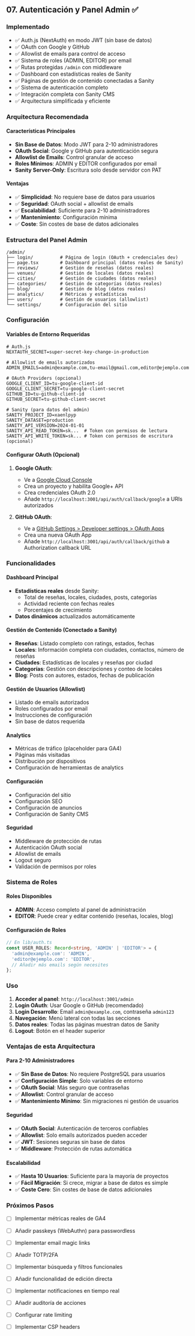 ## 07. Autenticación y Panel Admin ✅

### Implementado

- ✅ Auth.js (NextAuth) en modo JWT (sin base de datos)
- ✅ OAuth con Google y GitHub
- ✅ Allowlist de emails para control de acceso
- ✅ Sistema de roles (ADMIN, EDITOR) por email
- ✅ Rutas protegidas `/admin` con middleware
- ✅ Dashboard con estadísticas reales de Sanity
- ✅ Páginas de gestión de contenido conectadas a Sanity
- ✅ Sistema de autenticación completo
- ✅ Integración completa con Sanity CMS
- ✅ Arquitectura simplificada y eficiente

### Arquitectura Recomendada

#### Características Principales
- **Sin Base de Datos**: Modo JWT para 2-10 administradores
- **OAuth Social**: Google y GitHub para autenticación segura
- **Allowlist de Emails**: Control granular de acceso
- **Roles Mínimos**: ADMIN y EDITOR configurados por email
- **Sanity Server-Only**: Escritura solo desde servidor con PAT

#### Ventajas
- ✅ **Simplicidad**: No requiere base de datos para usuarios
- ✅ **Seguridad**: OAuth social + allowlist de emails
- ✅ **Escalabilidad**: Suficiente para 2-10 administradores
- ✅ **Mantenimiento**: Configuración mínima
- ✅ **Coste**: Sin costes de base de datos adicionales

### Estructura del Panel Admin

```
/admin/
├── login/          # Página de login (OAuth + credenciales dev)
├── page.tsx        # Dashboard principal (datos reales de Sanity)
├── reviews/        # Gestión de reseñas (datos reales)
├── venues/         # Gestión de locales (datos reales)
├── cities/         # Gestión de ciudades (datos reales)
├── categories/     # Gestión de categorías (datos reales)
├── blog/           # Gestión de blog (datos reales)
├── analytics/      # Métricas y estadísticas
├── users/          # Gestión de usuarios (allowlist)
└── settings/       # Configuración del sitio
```

### Configuración

#### Variables de Entorno Requeridas

```env
# Auth.js
NEXTAUTH_SECRET=super-secret-key-change-in-production

# Allowlist de emails autorizados
ADMIN_EMAILS=admin@example.com,tu-email@gmail.com,editor@ejemplo.com

# OAuth Providers (opcional)
GOOGLE_CLIENT_ID=tu-google-client-id
GOOGLE_CLIENT_SECRET=tu-google-client-secret
GITHUB_ID=tu-github-client-id
GITHUB_SECRET=tu-github-client-secret

# Sanity (para datos del admin)
SANITY_PROJECT_ID=xaenlpyp
SANITY_DATASET=production
SANITY_API_VERSION=2024-01-01
SANITY_API_READ_TOKEN=sk...  # Token con permisos de lectura
SANITY_API_WRITE_TOKEN=sk... # Token con permisos de escritura (opcional)
```

#### Configurar OAuth (Opcional)

1. **Google OAuth**:
   - Ve a [Google Cloud Console](https://console.cloud.google.com/)
   - Crea un proyecto y habilita Google+ API
   - Crea credenciales OAuth 2.0
   - Añade `http://localhost:3001/api/auth/callback/google` a URIs autorizados

2. **GitHub OAuth**:
   - Ve a [GitHub Settings > Developer settings > OAuth Apps](https://github.com/settings/developers)
   - Crea una nueva OAuth App
   - Añade `http://localhost:3001/api/auth/callback/github` a Authorization callback URL

### Funcionalidades

#### Dashboard Principal
- **Estadísticas reales** desde Sanity:
  - Total de reseñas, locales, ciudades, posts, categorías
  - Actividad reciente con fechas reales
  - Porcentajes de crecimiento
- **Datos dinámicos** actualizados automáticamente

#### Gestión de Contenido (Conectado a Sanity)
- **Reseñas**: Listado completo con ratings, estados, fechas
- **Locales**: Información completa con ciudades, contactos, número de reseñas
- **Ciudades**: Estadísticas de locales y reseñas por ciudad
- **Categorías**: Gestión con descripciones y conteo de locales
- **Blog**: Posts con autores, estados, fechas de publicación

#### Gestión de Usuarios (Allowlist)
- Listado de emails autorizados
- Roles configurados por email
- Instrucciones de configuración
- Sin base de datos requerida

#### Analytics
- Métricas de tráfico (placeholder para GA4)
- Páginas más visitadas
- Distribución por dispositivos
- Configuración de herramientas de analytics

#### Configuración
- Configuración del sitio
- Configuración SEO
- Configuración de anuncios
- Configuración de Sanity CMS

#### Seguridad
- Middleware de protección de rutas
- Autenticación OAuth social
- Allowlist de emails
- Logout seguro
- Validación de permisos por roles

### Sistema de Roles

#### Roles Disponibles
- **ADMIN**: Acceso completo al panel de administración
- **EDITOR**: Puede crear y editar contenido (reseñas, locales, blog)

#### Configuración de Roles
```typescript
// En lib/auth.ts
const USER_ROLES: Record<string, 'ADMIN' | 'EDITOR'> = {
  'admin@example.com': 'ADMIN',
  'editor@ejemplo.com': 'EDITOR',
  // Añadir más emails según necesites
};
```

### Uso

1. **Acceder al panel**: `http://localhost:3001/admin`
2. **Login OAuth**: Usar Google o GitHub (recomendado)
3. **Login Desarrollo**: Email `admin@example.com`, contraseña `admin123`
4. **Navegación**: Menú lateral con todas las secciones
5. **Datos reales**: Todas las páginas muestran datos de Sanity
6. **Logout**: Botón en el header superior

### Ventajas de esta Arquitectura

#### Para 2-10 Administradores
- ✅ **Sin Base de Datos**: No requiere PostgreSQL para usuarios
- ✅ **Configuración Simple**: Solo variables de entorno
- ✅ **OAuth Social**: Más seguro que contraseñas
- ✅ **Allowlist**: Control granular de acceso
- ✅ **Mantenimiento Mínimo**: Sin migraciones ni gestión de usuarios

#### Seguridad
- ✅ **OAuth Social**: Autenticación de terceros confiables
- ✅ **Allowlist**: Solo emails autorizados pueden acceder
- ✅ **JWT**: Sesiones seguras sin base de datos
- ✅ **Middleware**: Protección de rutas automática

#### Escalabilidad
- ✅ **Hasta 10 Usuarios**: Suficiente para la mayoría de proyectos
- ✅ **Fácil Migración**: Si crece, migrar a base de datos es simple
- ✅ **Coste Cero**: Sin costes de base de datos adicionales

### Próximos Pasos

- [ ] Implementar métricas reales de GA4
- [ ] Añadir passkeys (WebAuthn) para passwordless
- [ ] Implementar email magic links
- [ ] Añadir TOTP/2FA
- [ ] Implementar búsqueda y filtros funcionales
- [ ] Añadir funcionalidad de edición directa
- [ ] Implementar notificaciones en tiempo real
- [ ] Añadir auditoría de acciones
- [ ] Configurar rate limiting
- [ ] Implementar CSP headers


